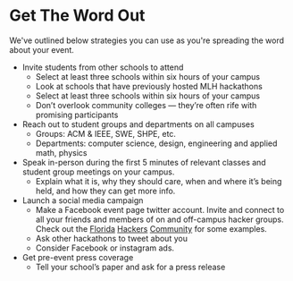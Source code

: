 # Get The Word Out

We've outlined below strategies you can use as you're spreading the word about your event. 

* Invite students from other schools to attend
  * Select at least three schools within six hours of your campus
  * Look at schools that have previously hosted MLH hackathons
  * Select at least three schools within six hours of your campus
  * Don’t overlook community colleges — they’re often rife with promising participants
* Reach out to student groups and departments on all campuses
  * Groups: ACM & IEEE, SWE, SHPE, etc.
  * Departments: computer science, design, engineering and applied math, physics
* Speak in-person during the first 5 minutes of relevant classes and student group meetings on your campus.
  * Explain what it is, why they should care, when and where it’s being held, and how they can get more info.
* Launch a social media campaign
  * Make a Facebook event page  twitter account. Invite and connect to all your friends and members of on and off-campus hacker groups. Check out the [Florida](https://github.com/yashovardhan/mlh-hackathon-organizer-guide/tree/e1f777578c8c5c905dcebc5b506c1f93f4c613b4/Organizer-Timeline/2-Months-Before/floridahackers.com) [Hackers](http://floridahackers.slack.com/signup) [Community](https://www.facebook.com/groups/1023750727698510/) for some examples.
  * Ask other hackathons to tweet about you
  * Consider Facebook or instagram ads.
* Get pre-event press coverage
  * Tell your school’s paper and ask for a press release 

